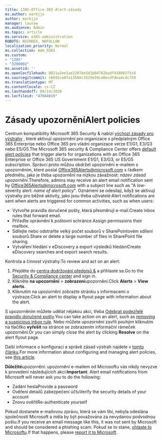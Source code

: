```yaml
---
title: 1385-Office-365-Alert-zásady
ms.author: markjjo
author: markjjo
manager: lauraw
ms.audience: Admin
ms.topic: article
ms.service: o365-administration
ROBOTS: NOINDEX, NOFOLLOW
localization_priority: Normal
ms.collection: Adm_O365
ms.custom:
- "1385"
- "3200002"
ms.assetid: ''
ms.openlocfilehash: 8821a2ee1ae2207de5d1604762badf43808373c8
ms.sourcegitcommit: c6692ce0fa1358ec3529e59ca0ecdfdea4cdc759
ms.translationtype: MT
ms.contentlocale: cs-CZ
ms.lasthandoff: 09/14/2020
ms.locfileid: "47664019"
---
```

# <a name="alert-policies"></a><span data-ttu-id="72705-102">Zásady upozornění</span><span class="sxs-lookup"><span data-stu-id="72705-102">Alert policies</span></span>

<span data-ttu-id="72705-103">Centrum kompatibility Microsoft 365 Security & nabízí [výchozí zásady pro výstrahy](https://docs.microsoft.com/microsoft-365/compliance/alert-policies#default-alert-policies) , které aktivují upozornění pro organizace s předplatným Office 365 Enterprise nebo Office 365 pro vládní organizace verze E1/G1, E3/G3 nebo E5/G5.</span><span class="sxs-lookup"><span data-stu-id="72705-103">The Microsoft 365 security & Compliance Center offers [default alert policies](https://docs.microsoft.com/microsoft-365/compliance/alert-policies#default-alert-policies) that trigger alerts for organizations with an Office 365 Enterprise or Office 365 US Government E1/G1, E3/G3, or E5/G5 subscription.</span></span> <span data-ttu-id="72705-104">Správci proto můžou obdržet upozornění e-mailem s upozorněním, které poslal Office365Alerts@microsoft.com s řádkem předmětu, jako je třeba upozornění na nízkou závažnost: *název zásad upozornění*.</span><span class="sxs-lookup"><span data-stu-id="72705-104">Therefore, admins may receive an alert email notification sent by Office365Alerts@microsoft.com with a subject line such as "A low-severity alert: *name of alert policy*".</span></span> <span data-ttu-id="72705-105">Oznámení se odesílají, když se aktivují výstrahy pro běžné aktivity, jako jsou třeba uživatelé:</span><span class="sxs-lookup"><span data-stu-id="72705-105">Alert notifications are sent when alerts are triggered for common activities, such as when users:</span></span>

- <span data-ttu-id="72705-106">Vytvořte pravidla doručené pošty, která přesměrují e-mail.</span><span class="sxs-lookup"><span data-stu-id="72705-106">Create inbox rules that forward email.</span></span>
- <span data-ttu-id="72705-107">Přiřaďte oprávnění k poštovní schránce.</span><span class="sxs-lookup"><span data-stu-id="72705-107">Assign permissions their mailbox.</span></span>
- <span data-ttu-id="72705-108">Sdílejte nebo odstraňte velký počet souborů v SharePointovém sdílení souborů.</span><span class="sxs-lookup"><span data-stu-id="72705-108">Share or delete a large number of files in SharePoint file sharing.</span></span>
- <span data-ttu-id="72705-109">Vytváření hledání v eDiscovery a export výsledků hledání</span><span class="sxs-lookup"><span data-stu-id="72705-109">Create eDiscovery searches and export search results.</span></span>

<span data-ttu-id="72705-110">Kontrola a činnost výstrahy:</span><span class="sxs-lookup"><span data-stu-id="72705-110">To review and act on an alert:</span></span>

1. <span data-ttu-id="72705-111">Přejděte do [centra dodržování předpisů &](https://protection.office.com) a přihlaste se.</span><span class="sxs-lookup"><span data-stu-id="72705-111">Go to the [Security & Compliance center](https://protection.office.com) and sign in.</span></span>
2. <span data-ttu-id="72705-112">Klikněte **na upozornění**  >  **zobrazení**upozornění.</span><span class="sxs-lookup"><span data-stu-id="72705-112">Click **Alerts** > **View alerts**.</span></span>
3. <span data-ttu-id="72705-113">Kliknutím na upozornění zobrazte stránku s informacemi o výstraze.</span><span class="sxs-lookup"><span data-stu-id="72705-113">Click an alert to display a flyout page with information about the alert.</span></span>

<span data-ttu-id="72705-114">S upozorněním můžete udělat nějakou akci, třeba [Odebrat podezřelé pravidlo doručené pošty](https://docs.microsoft.com/microsoft-365/security/office-365-security/responding-to-a-compromised-email-account).</span><span class="sxs-lookup"><span data-stu-id="72705-114">You can take action on an alert, such as [removing a suspicious inbox rule](https://docs.microsoft.com/microsoft-365/security/office-365-security/responding-to-a-compromised-email-account).</span></span> <span data-ttu-id="72705-115">Nebo můžete upozornění zavřít pouhým kliknutím na tlačítko **vyřešit** na stránce se zobrazením informační rámeček upozornění.</span><span class="sxs-lookup"><span data-stu-id="72705-115">Or you can simply close the alert by clicking **Resolve** on the alert flyout page.</span></span>

<span data-ttu-id="72705-116">Další informace o konfiguraci a správě zásad výstrah najdete v  [tomto článku](https://docs.microsoft.com/microsoft-365/compliance/alert-policies).</span><span class="sxs-lookup"><span data-stu-id="72705-116">For more information about configuring and managing alert policies, see  [this article](https://docs.microsoft.com/microsoft-365/compliance/alert-policies).</span></span>

<span data-ttu-id="72705-117">**Důležité**upozornění: upozornění e-mailem od Microsoftu vás nikdy nevyzve k provedení následujících akcí:</span><span class="sxs-lookup"><span data-stu-id="72705-117">**Important**: Alert email notifications from Microsoft will never ask you to do the following:</span></span>

- <span data-ttu-id="72705-118">Zadání hesla</span><span class="sxs-lookup"><span data-stu-id="72705-118">Provide a password</span></span>
- <span data-ttu-id="72705-119">Ověření detailů zabezpečení účtu</span><span class="sxs-lookup"><span data-stu-id="72705-119">Verify the security details of your account</span></span>
- <span data-ttu-id="72705-120">Znovu ověřit</span><span class="sxs-lookup"><span data-stu-id="72705-120">Re-authenticate yourself</span></span>

<span data-ttu-id="72705-121">Pokud dostanete e-mailovou zprávu, která se vám líbí, nebyla odeslána společností Microsoft a měla by být považována za nevydanou podvodnou poštu.</span><span class="sxs-lookup"><span data-stu-id="72705-121">If you receive an email message like this, it was not sent by Microsoft and should be considered a phishing scam.</span></span> <span data-ttu-id="72705-122">Pokud se to stane, [ohlaste to Microsoftu](https://docs.microsoft.com/microsoft-365/security/office-365-security/report-junk-email-and-phishing-scams-in-outlook-on-the-web-eop).</span><span class="sxs-lookup"><span data-stu-id="72705-122">If that happens, please [report it to Microsoft](https://docs.microsoft.com/microsoft-365/security/office-365-security/report-junk-email-and-phishing-scams-in-outlook-on-the-web-eop).</span></span>